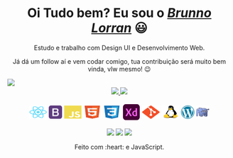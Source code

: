 <div>
  <h1 align="center">Oi Tudo bem? Eu sou o <a href="https://www.linkedin.com/in/brunnolorran/"><i>Brunno Lorran</i></a> 😃️</h1>
  <p align="center">Estudo e trabalho com Design UI e Desenvolvimento Web.<br>
  <p align="center">Já dá um follow aí e vem codar comigo, tua contribuição será muito bem vinda, vlw mesmo! 😉️</h2>
</div>

<img src="https://user-images.githubusercontent.com/70382532/138322189-2db8df52-9dcb-40a0-88a8-c365466bd33d.gif" width=1000>

<!-- <h1 align="center"> 
  
</h1>
<p align="center"><i>""</i></p> -->

<div align="center">
  <a href="https://github.com/brunnolorran">
    <img height="150em" src="https://github-readme-stats.vercel.app/api?username=brunnolorran&count_private=true&include_all_commits=true&show_icons=true&theme=dracula&hide_border=false&show_owner=true"/>
    <img height="150em" src="https://github-readme-stats.vercel.app/api/top-langs/?username=brunnolorran&theme=dracula&hide_border=false&&layout=compact"/>
  </a>
</div>

<div align="center" valign="top"><br>
  <img align="center" alt="React" height="30" width="40" src="https://raw.githubusercontent.com/devicons/devicon/master/icons/react/react-original.svg">
  <img align="center" alt="bootstrap" height="30" width="30" src="/assets/bootstrap.png">
  <img align="center" alt="JS" height="30" width="40" src="https://raw.githubusercontent.com/devicons/devicon/master/icons/javascript/javascript-plain.svg">
  <img align="center" alt="HTML" height="30" width="40" src="https://raw.githubusercontent.com/devicons/devicon/master/icons/html5/html5-original.svg">
  <img align="center" alt="CSS" height="30" width="40" src="https://raw.githubusercontent.com/devicons/devicon/master/icons/css3/css3-original.svg">
  <img align="center" alt="adobexd" height="40" width="40" src="/assets/xd.png">
  <img align="center" alt="git" height="30" width="40" src="https://raw.githubusercontent.com/devicons/devicon/master/icons/git/git-original.svg">
  <img align="center" alt="linux" height="30" width="40" src="https://raw.githubusercontent.com/devicons/devicon/master/icons/linux/linux-original.svg">
  <img align="center" alt="wordpress" height="30" width="30" src="/assets/wordpress.png">
  <img align="center" alt="php" height="30" width="30" src="/assets/icon-php.png">
</div><br>

<div align="center">
  <a href="https://www.instagram.com/brunnolorran/" target="_blank"><img src="https://img.shields.io/badge/-Instagram-%23E4405F?style=for-the-badge&logo=instagram&logoColor=white" target="_blank"></a>
  <!-- <a href="https://www.facebook.com/pr.brunnolorran" target="_blank"><img src="https://img.shields.io/badge/Facebook-1877F2?style=for-the-badge&logo=facebook&logoColor=white" target="_blank"></a>  -->
  <a href="https://www.linkedin.com/in/brunnolorran/" target="_blank"><img src="https://img.shields.io/badge/-LinkedIn-%230077B5?style=for-the-badge&logo=linkedin&logoColor=white" target="_blank"></a> 
  <a href="mailto:brunnolorran.silva@gmail.com"><img src="https://img.shields.io/badge/-Gmail-%23333?style=for-the-badge&logo=gmail&logoColor=white" target="_blank"></a>
</div>

<div align="center">
  <p>Feito com :heart: e JavaScript.</p>
</div>
